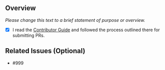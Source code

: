 ## Overview

_Please change this text to a brief statement of purpose or overview._

- [x] I read the [Contributor Guide](https://github.com/natsuk4ze/gal/blob/main/CONTRIBUTING.md) and followed the process outlined there for submitting PRs.

## Related Issues (Optional)

- #999
